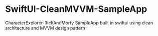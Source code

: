 # SwiftUI-CleanMVVM-SampleApp
CharacterExplorer-RickAndMorty SampleApp built in swiftui using  clean architecture and MVVM design pattern
